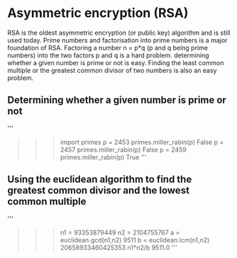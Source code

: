 # Asymmetric encryption (RSA)
RSA is the oldest asymmetric encryption (or public key) algorithm and is still used today. 
Prime numbers and factorisation into prime numbers is a major foundation of RSA. 
Factoring a number n = p*q (p and q being prime numbers) into the two factors p and q is a hard problem. 
determining whether a given number is prime or not is easy. Finding the least common multiple or the greatest common divisor of
two numbers is also an easy problem.
## Determining whether a given number is prime or not
'''
>>> import primes
>>> p = 2453
>>> primes.miller_rabin(p)
False
>>> p = 2457
>>> primes.miller_rabin(p)
False
>>> p = 2459
>>> primes.miller_rabin(p)
True
'''
## Using the euclidean algorithm to find the greatest common divisor and the lowest common multiple
'''
>>> n1 = 93353879449
>>> n2 = 2104755767
>>> a = euclidean.gcd(n1,n2)
9511
>>> b = euclidean.lcm(n1,n2)
20658933460425353
>>> n1*n2/b
9511.0
'''
>>> 
